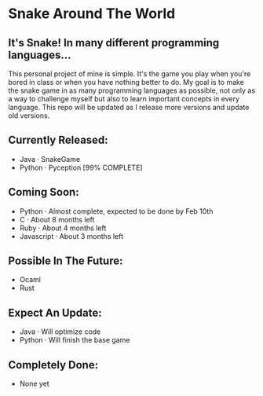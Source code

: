 # Snake Around The World
## It's Snake! In many different programming languages...

This personal project of mine is simple. It's the game you play when you're bored in class or when you have nothing better to do. My goal is to make the snake game in as many programming languages as possible, not only as a way to challenge myself but also to learn important concepts in every language. This repo will be updated as I release more versions and update old versions.

## Currently Released:
- Java · SnakeGame
- Python · Pyception [99% COMPLETE]

## Coming Soon:
- Python · Almost complete, expected to be done by Feb 10th 
- C · About 8 months left
- Ruby · About 4 months left
- Javascript · About 3 months left

## Possible In The Future:
- Ocaml
- Rust

## Expect An Update:
- Java · Will optimize code
- Python · Will finish the base game

## Completely Done:
- None yet
